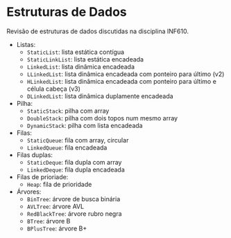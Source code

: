 # Estruturas de Dados

Revisão de estruturas de dados discutidas na disciplina INF610.

- Listas:
    - `StaticList`: lista estática contígua
    - `StaticLinkList`: lista estática encadeada
    - `LinkedList`: lista dinâmica encadeada
    - `LLinkedList`: lista dinâmica encadeada com ponteiro para último (v2)
    - `HLinkedList`: lista dinâmica encadeada com ponteiro para último e célula cabeça (v3)
    - `DLinkedList`: lista dinâmica duplamente encadeada
- Pilha:
    - `StaticStack`: pilha com array
    - `DoubleStack`: pilha com dois topos num mesmo array
    - `DynamicStack`: pilha com lista encadeada
- Filas:
    - `StaticQueue`: fila com array, circular
    - `LinkedQueue`: fila encadeada
- Filas duplas:
    - `StaticDeque`: fila dupla com array
    - `LinkedDeque`: fila dupla encadeada
- Filas de prioriade:
    - `Heap`: fila de prioridade
- Árvores:
    - `BinTree`: árvore de busca binária
    - `AVLTree`: árvore AVL
    - `RedBlackTree`: árvore rubro negra
    - `BTree`: árvore B
    - `BPlusTree`: árvore B+
